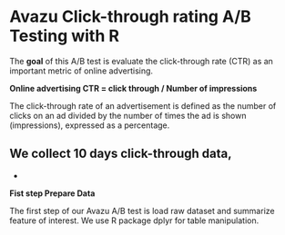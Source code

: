 # Avazu Click-through rating A/B Testing with R

The **goal** of this A/B test is evaluate the click-through rate (CTR) as an important metric of online advertising. 

**Online advertising CTR = click through / Number of impressions**

The click-through rate of an advertisement is defined as the number of clicks on an ad divided by the number of times the ad is shown (impressions), expressed as a percentage.

We collect 10 days click-through data, 
-
+

**Fist step Prepare Data**

The first step of our Avazu A/B test is load raw dataset and summarize feature of interest. We use R package dplyr for table manipulation.

